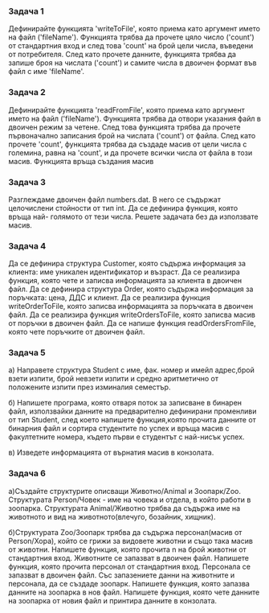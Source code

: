 ### Задача 1  
Дефинирайте функцията 'writeToFile', която приема като аргумент името на файл
('fileName'). Функцията трябва да прочете цяло число ('count') от стандартния вход и
след това 'count' на брой цели числа, въведени от потребителя. След като прочете
данните, функцията трябва да запише броя на числата ('count') и самите числа в
двоичен формат във файл с име 'fileName'. 

### Задача 2 
Дефинирайте функцията 'readFromFile', която приема като аргумент името на файл
('fileName'). Функцията трябва да отвори указания файл в двоичен режим за четене.
След това функцията трябва да прочете първоначално записания брой на числата
('count') от файла. След като прочете 'count', функцията трябва да създаде масив от
цели числа с големина, равна на 'count', и да прочете всички числа от файла в този
масив. Функцията връща създания масив


### Задача 3 
Разглеждаме двоичен файл numbers.dat. В него се съдържат целочислени стойности от
тип int. Да се дефинира функция, която връща най- голямото от тези числа. Решете
задачата без да използвате масив. 


### Задача 4 
Да се дефинира структура Customer, която съдържа информация за клиента: име
уникален идентификатор и възраст. Да се реализира функция, която чете и записва
информацията за клиента в двоичен файл. Да се дефинира структура Order, която
съдържа информация за поръчката: цена, ДДС и клиент. Да се реализира функция
writeOrderToFile, която записва информацията за поръчката в двоичен файл. Да се
реализира функция writeOrdersToFile, която записва масив от поръчки в двоичен
файл. Да се напише функция readOrdersFromFile, която чете поръчките от двоичен
файл.

### Задача 5
а) Направете структура Student с име, фак. номер и имейл адрес,брой взети изпити, брой невзети изпити и средно аритметично от положените изпити през изминалия семестър.

б) Напишете програма, която oтвaря поток за записване в бинарен файл, използвайки данните на предварително дефинирани променливи от тип Student, след което напишете функция,която прочита данните от бинарния файл и сортира студентите по успех и връща масив с факултетните номера, където първи е студентът с най-нисък успех.

в) Изведете информацията от върнатия масив в конзолата.

### Задача 6
а)Създайте структурите описващи Животно/Animal и Зоопарк/Zoo. Структурата Person/Човек - име на човека и отдела, в който работи в зоопарка. Структурата Animal/Животно трябва да съдържа име на животното и вид на животното(влечуго, бозайник, хищник).

б)Структурата Zoo/Зоопарк трябва да съдържа персонал(масив от Person/Хора), който се грижи за видовете животни и също така масив от животни. Напишете функция, която прочита n на брой животни от стандартния вход. Животните се запазват в двоичен файл. Напишете функция, която прочита персонал от стандартния вход. Персонала се запазват в двоичен файл. Със запазениете данни на животните и персонала, да се създаде зоопарк. Напишете функция, която запазва данните на зоопарка в нов файл. Напишете функция, която чете данните на зоопарка от новия файл и принтира данните в конзолата.
